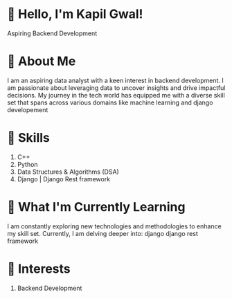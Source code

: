 
# 👋 Hello, I'm Kapil Gwal!
Aspiring Backend Development


# 🚀 About Me
I am an aspiring data analyst with a keen interest in backend development.
I am passionate about leveraging data to uncover insights and drive impactful decisions. 
My journey in the tech world has equipped me with a diverse skill set that spans across various domains like machine learning and django developement

# 🔧 Skills
1) C++
2) Python
3) Data Structures & Algorithms (DSA)
4) Django | Django Rest framework



# 🌱 What I'm Currently Learning
I am constantly exploring new technologies and methodologies to enhance my skill set. Currently, I am delving deeper into:
django
django rest framework


# 🧠 Interests
1) Backend Development
   


